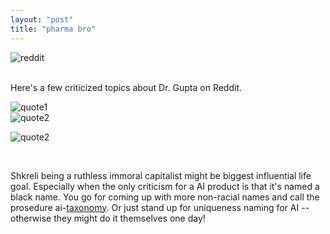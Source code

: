 ```yaml
---
layout: "post"
title: "pharma bro"
---
```


![reddit](/myblog/images/pharmabro.jpg)

<br>
Here's a few criticized topics about Dr. Gupta on Reddit.
<br>

![quote1](/myblog/images/brown.jpg)
<br>
![quote2](/myblog/images/gupta.jpg)
<br>

![quote2](/myblog/images/reddit.jpg)

<br>

Shkreli being a ruthless immoral capitalist might be biggest influential life goal. Especially when the only criticism for a AI product is that it's named a black name. You go for coming up with more non-racial names and call the prosedure ai-[taxonomy][taxonomy]. Or just stand up for uniqueness naming for AI -- otherwise they might do it themselves one day!


[taxonomy]: https://en.wikipedia.org/wiki/Taxonomy